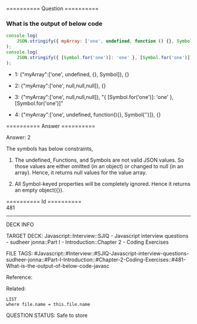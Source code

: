 ========== Question ==========  

### What is the output of below code

```javascript
console.log(
    JSON.stringify({ myArray: ['one', undefined, function () {}, Symbol('')] }),
);
console.log(
    JSON.stringify({ [Symbol.for('one')]: 'one' }, [Symbol.for('one')]),
);
```

-   1: {"myArray":['one', undefined, {}, Symbol]}, {}

-   2: {"myArray":['one', null,null,null]}, {}

-   3: {"myArray":['one', null,null,null]}, "{ [Symbol.for('one')]: 'one' }, [Symbol.for('one')]"

-   4: {"myArray":['one', undefined, function(){}, Symbol('')]}, {}  

========== Answer ==========  

Answer: 2

The symbols has below constraints,

1. The undefined, Functions, and Symbols are not valid JSON values. So those values are either omitted (in an object) or changed to null (in an array). Hence, it returns null values for the value array.

2. All Symbol-keyed properties will be completely ignored. Hence it returns an empty object({}).

========== Id ==========  
481

---

DECK INFO

TARGET DECK: Javascript::Interview::SJIQ - Javascript interview questions - sudheer jonna::Part I - Introduction::Chapter 2 - Coding Exercises

FILE TAGS: #Javascript::#Interview::#SJIQ-Javascript-interview-questions-sudheer-jonna::#Part-I-Introduction::#Chapter-2-Coding-Exercises::#481-What-is-the-output-of-below-code-javasc

Reference:

Related:

```dataview
LIST
where file.name = this.file.name
```

QUESTION STATUS: Safe to store

